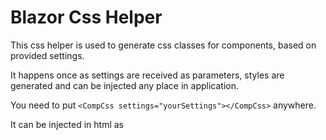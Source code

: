 # Blazor Css Helper

This css helper is used to generate css classes for components, based on provided settings.

It happens once as settings are received as parameters, styles are generated and can be injected any place in application.

You need to put `<CompCss settings="yourSettings"></CompCss>` anywhere.

It can be injected in html as <style> element or as <link> element with base64 data uri.

example: `<link rel="stylesheet" href="data:text/css;base64,dGR3...I6cn0=" type="text/css">`

This helper class provides fast and easy way to handle conditional styles, you can realize any logic to get desired styles.

Example:
```
  BCssItem _CellRegular = new BCssItem(".CellRegular");
  _CellRegular.Values.Add("border-style", "solid");
  _CellRegular.Values.Add("height", bvgGrid.bvgSettings.RowHeight + "px");
  _CellRegular.Values.Add("background-color", bvgGrid.bvgSettings.CellStyle.BackgroundColor);
  _CellRegular.Values.Add("color", bvgGrid.bvgSettings.CellStyle.ForeColor);
  _CellRegular.Values.Add("border-color", bvgGrid.bvgSettings.CellStyle.BorderColor);
  _CellRegular.Values.Add("border-width", bvgGrid.bvgSettings.CellStyle.BorderWidth + "px;");
  _CellRegular.Values.Add("cursor", "cell");
  blazorCSS.Children.Add(_CellRegular);

```

**Motivation behind this helper**

Instead of giving each element large style attributes we can generate dynamic styles and html elements will have only class attribute (class name).

In case when we can't do static/predefined styles because it's content is depending on provided settings, this helper solves problem.

**In result we get dynamic css**

Hope you will find it helpful.

